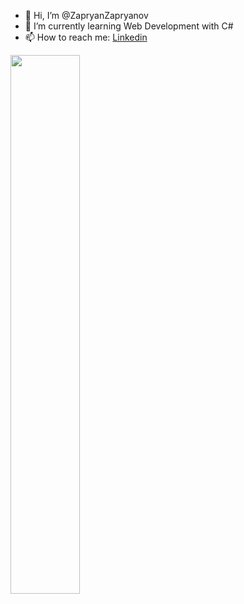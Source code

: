 - 👋 Hi, I’m @ZapryanZapryanov
- 🌱 I’m currently learning Web Development with C#
- 📫 How to reach me: [Linkedin](https://www.linkedin.com/in/zapryan-zapryanov-513a9021b/)
<img aling="left" width="47%" src="https://github-readme-stats.vercel.app/api?username=zapryan&show_icons=true&theme=radical" />

